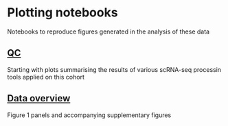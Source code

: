 # Plotting notebooks

Notebooks to reproduce figures generated in the analysis of these data

## [QC](qc_plots)

Starting with plots summarising the results of various scRNA-seq processin tools applied on this cohort

## [Data overview](overview_figures)

Figure 1 panels and accompanying supplementary figures
